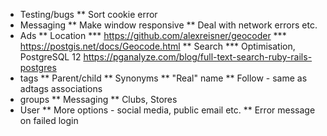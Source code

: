* Testing/bugs
** Sort cookie error
* Messaging
** Make window responsive
** Deal with network errors etc.
* Ads
** Location
*** https://github.com/alexreisner/geocoder
*** https://postgis.net/docs/Geocode.html
** Search
*** Optimisation, PostgreSQL 12 https://pganalyze.com/blog/full-text-search-ruby-rails-postgres
* tags
** Parent/child
** Synonyms
** "Real" name
** Follow - same as adtags associations
* groups
** Messaging
** Clubs, Stores
* User
** More options - social media, public email etc.
** Error message on failed login
